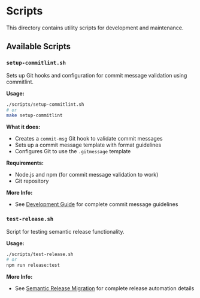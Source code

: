 # Scripts

This directory contains utility scripts for development and maintenance.

## Available Scripts

### `setup-commitlint.sh`

Sets up Git hooks and configuration for commit message validation using commitlint.

**Usage:**
```bash
./scripts/setup-commitlint.sh
# or
make setup-commitlint
```

**What it does:**
- Creates a `commit-msg` Git hook to validate commit messages
- Sets up a commit message template with format guidelines  
- Configures Git to use the `.gitmessage` template

**Requirements:**
- Node.js and npm (for commit message validation to work)
- Git repository

**More Info:**
- See [Development Guide](../docs/01_development.md#commit-messages) for complete commit message guidelines

### `test-release.sh`

Script for testing semantic release functionality.

**Usage:**
```bash
./scripts/test-release.sh
# or
npm run release:test
```

**More Info:**
- See [Semantic Release Migration](../docs/02_semantic_release.md) for complete release automation details
